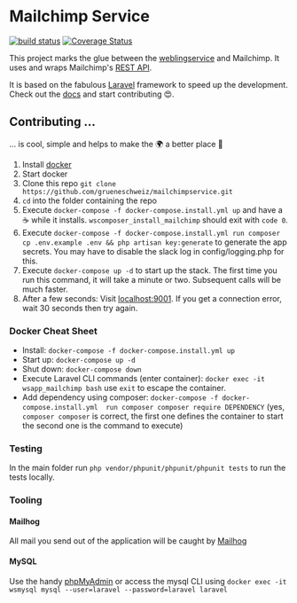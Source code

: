 # Mailchimp Service

[![build status](https://github.com/grueneschweiz/mailchimpservice/actions/workflows/ci.yml/badge.svg)](https://github.com/grueneschweiz/mailchimpservice/actions/workflows/ci.yml)
[![Coverage Status](https://coveralls.io/repos/github/grueneschweiz/mailchimpservice/badge.svg)](https://coveralls.io/github/grueneschweiz/mailchimpservice)

This project marks the glue between the
[weblingservice](https://github.com/grueneschweiz/weblingservice) and Mailchimp. It uses and wraps Mailchimp's
[REST API](https://mailchimp.com/developer/marketing/api/root/).

It is based on the fabulous [Laravel](https://laravel.com/) framework to speed up the development. Check out
the [docs](https://laravel.com/docs/)
and start contributing 😍.

## Contributing ...
... is cool, simple and helps to make the 🌍 a better place 🤩
1. Install [docker](https://store.docker.com/search?offering=community&type=edition)
1. Start docker
1. Clone this repo `git clone https://github.com/grueneschweiz/mailchimpservice.git`
1. `cd` into the folder containing the repo
1. Execute `docker-compose -f docker-compose.install.yml up` and have a ☕️ while 
it installs. `wscomposer_install_mailchimp` should exit with `code 0`.
1. Execute `docker-compose -f docker-compose.install.yml run composer 
cp .env.example .env && php artisan key:generate` to generate the app secrets. You may have to disable the slack log in config/logging.php for this.
1. Execute `docker-compose up -d` to start up the stack. The first time you run
this command, it will take a minute or two. Subsequent calls will be much faster.
1. After a few seconds: Visit [localhost:9001](http://localhost:9001). If you
get a connection error, wait 30 seconds then try again. 

### Docker Cheat Sheet
- Install: `docker-compose -f docker-compose.install.yml up`
- Start up: `docker-compose up -d`
- Shut down: `docker-compose down`
- Execute Laravel CLI commands (enter container): `docker exec -it wsapp_mailchimp bash` use `exit` to escape the container.
- Add dependency using composer: `docker-compose -f docker-compose.install.yml 
run composer composer require DEPENDENCY` (yes, `composer composer` is correct,
the first one defines the container to start the second one is the command to
execute)

### Testing
In the main folder run `php vendor/phpunit/phpunit/phpunit tests` to run the tests locally.

### Tooling
#### Mailhog
All mail you send out of the application will be caught by [Mailhog](http://localhost:9020)

#### MySQL
Use the handy [phpMyAdmin](http://localhost:9010) or access the mysql CLI using
`docker exec -it wsmysql mysql --user=laravel --password=laravel laravel` 
